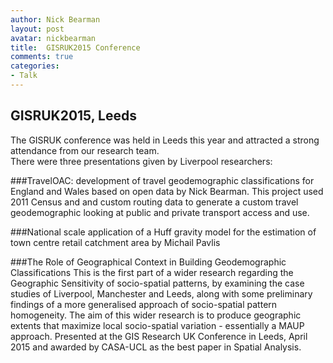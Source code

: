 ```yaml
---
author: Nick Bearman
layout: post
avatar: nickbearman
title:  GISRUK2015 Conference
comments: true
categories:
- Talk
---
```


## GISRUK2015, Leeds

The GISRUK conference was held in Leeds this year and attracted a strong attendance from our research team.  
There were three presentations given by Liverpool researchers:

###TravelOAC: development of travel geodemographic classifications for England and Wales based on open data by Nick Bearman. 
This project used 2011 Census and and custom routing data to generate a custom travel geodemographic looking at public and private transport access and use. 

<script async class="speakerdeck-embed" data-id="ec49ed8da7c445b1a1e9d6204652c7bf" data-ratio="1.33333333333333" src="//speakerdeck.com/assets/embed.js"></script>

###National scale application of a Huff gravity model for the estimation of town centre retail catchment area by Michail Pavlis
<script async class="speakerdeck-embed" data-id="6dba96dcb53f4928b3883f2d06b4d437" data-ratio="1.33333333333333" src="//speakerdeck.com/assets/embed.js"></script>

###The Role of Geographical Context in Building Geodemographic Classifications
This is the first part of a wider research regarding the Geographic Sensitivity of socio-spatial patterns, by examining the case studies of Liverpool, Manchester and Leeds, along with some preliminary findings of a more generalised approach of socio-spatial pattern homogeneity. The aim of this wider research is to produce geographic extents that maximize local socio-spatial variation - essentially a MAUP approach. 
Presented at the GIS Research UK Conference in Leeds, April 2015 and awarded by CASA-UCL as the best paper in Spatial Analysis.
<script async class="speakerdeck-embed" data-id="4cbeaa9241664567af64f756d1415b37" data-ratio="1.33333333333333" src="//speakerdeck.com/assets/embed.js"></script>
